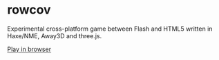 rowcov
======================
Experimental cross-platform game between Flash and HTML5 written in Haxe/NME, Away3D and three.js.

[Play in browser](http://abagames.sakura.ne.jp/nme/rowcov/ "rowcov")
